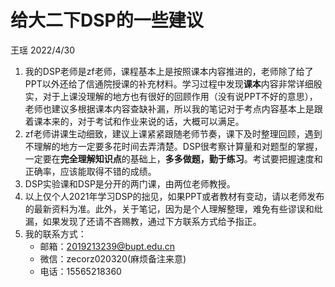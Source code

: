 # 给大二下DSP的一些建议

王瑶 2022/4/30

1. 我的DSP老师是zf老师，课程基本上是按照课本内容推进的，老师除了给了PPT以外还给了信通院授课的补充材料。学习过程中发现**课本**内容非常详细殷实，对于上课没理解的地方也有很好的回顾作用（没有说PPT不好的意思），老师也建议多根据课本内容查缺补漏，所以我的笔记对于考点内容基本上是跟着课本来的，对于考试和作业来说的话，大概可以满足。
2. zf老师讲课生动细致，建议上课紧紧跟随老师节奏，课下及时整理回顾，遇到不理解的地方一定要多花时间去弄清楚。DSP很考察计算量和对题型的掌握，一定要在**完全理解知识点**的基础上，**多多做题，勤于练习**。考试要把握速度和正确率，应该能取得不错的成绩。
3. DSP实验课和DSP是分开的两门课，由两位老师教授。
4. 以上仅个人2021年学习DSP的拙见，如果PPT或者教材有变动，请以老师发布的最新资料为准。此外，关于笔记，因为是个人理解整理，难免有些谬误和纰漏，如果发现了还请不吝赐教，通过下方联系方式给予指正。
6. 我的联系方式：
   - 邮箱：2019213239@bupt.edu.cn
   - 微信：zecorz020320(麻烦备注来意)
   - 电话：15565218360